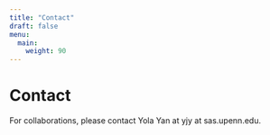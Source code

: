 ```yaml
---
title: "Contact"
draft: false
menu:
  main:
    weight: 90
---
```


# Contact

For collaborations, please contact Yola Yan at yjy at sas.upenn.edu. 

<!-- [Open an issue](https://github.com/yjyolandeyan/hugo-mock-landing-page-autodeployed/issues/new) on GitHub. -->
